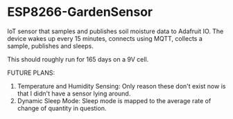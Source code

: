 # ESP8266-GardenSensor
IoT sensor that samples and publishes soil moisture data to Adafruit IO.
The device wakes up every 15 minutes, connects using MQTT, collects a sample, publishes and sleeps. 

This should roughly run for 165 days on a 9V cell. 

FUTURE PLANS:
1) Temperature and Humidity Sensing: Only reason these don't exist now is that I didn't have a sensor lying around. 
2) Dynamic Sleep Mode: Sleep mode is mapped to the average rate of change of quantity in question. 
